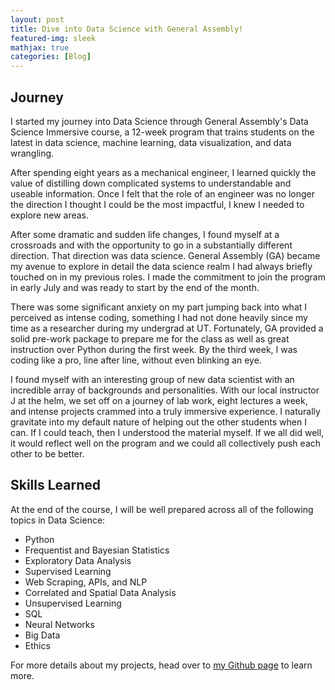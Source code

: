```yaml
---
layout: post
title: Dive into Data Science with General Assembly!
featured-img: sleek
mathjax: true
categories: [Blog]
---
```


## Journey

I started my journey into Data Science through General Assembly's Data Science Immersive course, a 12-week program that trains students on the latest in data science, machine learning, data visualization, and data wrangling.

After spending eight years as a mechanical engineer, I learned quickly the value of distilling down complicated systems to understandable and useable information. Once I felt that the role of an engineer was no longer the direction I thought I could be the most impactful, I knew I needed to explore new areas.

After some dramatic and sudden life changes, I found myself at a crossroads and with the opportunity to go in a substantially different direction. That direction was data science. General Assembly (GA) became my avenue to explore in detail the data science realm I had always briefly touched on in my previous roles.  I made the commitment to join the program in early July and was ready to start by the end of the month.

There was some significant anxiety on my part jumping back into what I perceived as intense coding, something I had not done heavily since my time as a researcher during my undergrad at UT. Fortunately, GA provided a solid pre-work package to prepare me for the class as well as great instruction over Python during the first week. By the third week, I was coding like a pro, line after line, without even blinking an eye.

I found myself with an interesting group of new data scientist with an incredible array of backgrounds and personalities. With our local instructor J at the helm, we set off on a journey of lab work, eight lectures a week, and intense projects crammed into a truly immersive experience. I naturally gravitate into my default nature of helping out the other students when I can. If I could teach, then I understood the material myself. If we all did well, it would reflect well on the program and we could all collectively push each other to be better.

## Skills Learned

At the end of the course, I will be well prepared across all of the following topics in Data Science:

- Python
- Frequentist and Bayesian Statistics
- Exploratory Data Analysis
- Supervised Learning
- Web Scraping, APIs, and NLP
- Correlated and Spatial Data Analysis
- Unsupervised Learning
- SQL
- Neural Networks
- Big Data
- Ethics


For more details about my projects, head over to [my Github page](https://github.com/babyakja) to learn more.
